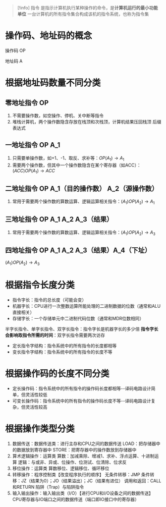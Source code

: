 >[!info] 指令
>是指示计算机执行某种操作的命令，是**计算机运行的最小功能单位**
>一台计算机的所有指令集合构成该机的指令系统，也称为指令集
# 操作码、地址码的概念

操作码 OP

地址码 A

# 根据地址码数量不同分类

## 零地址指令 OP

1. 不需要操作数，如空操作、停机、关中断等指令
2. 堆栈计算机，两个操作数隐含存放在栈顶和次栈顶，计算机结果压回栈顶 后缀表达式
## 一地址指令 OP A_1

1. 只需要单操作数，如+1、-1、取反、求补等：$OP(A_1)\to A_1$
2. 需要两个操作数，但其中一个操作数隐含在某个寄存器（如ACC）：$(ACC)OP(A_1)\to ACC$

## 二地址指令 OP A_1（目的操作数） A_2（源操作数）

1. 常用于需要两个操作数的算数运算、逻辑运算相关指令：$(A_1)OP(A_2)\to A_1$

## 三地址指令 OP A_1 A_2 A_3（结果）

1. 常用于需要两个操作数的算数运算、逻辑运算相关指令：$(A_1)OP(A_2)\to A_3$

## 四地址指令 OP A_1 A_2 A_3（结果）A_4（下址）

$(A_1)OP(A_2)\to A_3$

# 根据指令长度分类

+ 指令字长：指令的总长度（可能会变）
+ 机器字长：CPU进行一次整数运算所能处理的二进制数据的位数（通常和ALU直接相关）
+ 存储字长：一个存储单元中二进制代码位数（通常和MDR位数相同）

半字长指令、单字长指令、双字长指令：指令字长是机器字长的多少倍
**指令字长会影响取指令所需的时间**：双字长指令需要两次访存

+ 定长指令字结构：指令系统中的所有指令的长度都相等
+ 变长指令字结构：指令系统中的所有指令的长度不等
# 根据操作码的长度不同分类

+ 定长操作码：指令系统中的所有指令的操作码长度都相等--译码电路设计简单，但灵活性较低
+ 可变长操作码：指令系统中的所有指令的操作码长度不等--译码电路设计复杂，但灵活性较高

# 根据操作类型分类

1. 数据传送：数据传送类：进行主存和CPU之间的数据传送
   LOAD：把存储器中的数据放到寄存器中
   STORE：把寄存器中的操作数放到存储器中
2. 算术逻辑操作：运算类
   算数：加减乘除、增减1、求补、浮点运算、十进制运算
   逻辑：与或非、异或、位操作、位测试、位清除、位求反
3. 移位操作：运算类
   算数移位、逻辑移位、循环移位
4. 转移操作：程序控制类【改变程序执行的顺序】
   无条件转移：JMP
   条件转移：JZ（结果为0）；JO（结果溢出）；JC（结果有进位）
   调用和返回：CALL和RETURN
   陷阱（Trap）与陷阱指令
5. 输入输出操作：输入输出类（I/O）【进行CPU和I/O设备之间的数据传送】
   CPU寄存器与IO端口之间的数据传送（端口即IO接口中的寄存器）